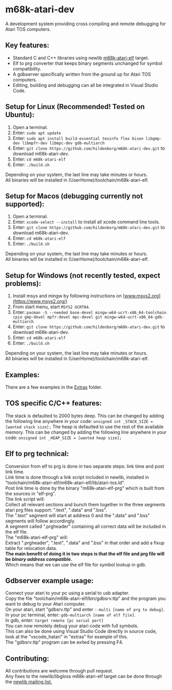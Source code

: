 # m68k-atari-dev
A development system providing cross compiling and remote debugging for Atari TOS computers.

## Key features:
* Standard C and C++ libraries using newlib [m68k-atari-elf](https://sourceware.org/git/?p=newlib-cygwin.git;a=commit;h=cac47030fb003570295582606f158609f626347f) target.
* Elf to prg converter that keeps binary segments unchanged for symbol compatibility.
* A gdbserver specifically written from the ground up for Atari TOS computers.
* Editing, building and debugging can all be integrated in Visual Studio Code.

## Setup for Linux (Recommended! Tested on Ubuntu):
1. Open a terminal.
2. Enter: `sudo apt update`
3. Enter: `sudo apt install build-essential texinfo flex bison libgmp-dev libmpfr-dev libmpc-dev gdb-multiarch`
4. Enter: `git clone https://github.com/hildenborg/m68k-atari-dev.git` to download m68k-atari-dev.
5. Enter: `cd m68k-atari-elf`
6. Enter: `./build.sh`
   
Depending on your system, the last line may take minutes or hours.  
All binaries will be installed in (UserHome)/toolchain/m68k-atari-elf.  

## Setup for Macos (debugging currently not supported):
1. Open a terminal.
2. Enter: `xcode-select --install` to install all xcode command line tools.
3. Enter: `git clone https://github.com/hildenborg/m68k-atari-dev.git` to download m68k-atari-dev.
4. Enter: `cd m68k-atari-elf`
5. Enter: `./build.sh`
   
Depending on your system, the last line may take minutes or hours.  
All binaries will be installed in (UserHome)/toolchain/m68k-atari-elf.  

## Setup for Windows (not recently tested, expect problems):
1. Install msys and mingw by following instructions on [www.msys2.org](https://www.msys2.org/)
2. From start menu, start `MSYS2 UCRT64`.
3. Enter: `pacman -S --needed base-devel mingw-w64-ucrt-x86_64-toolchain cpio gmp-devel mpfr-devel mpc-devel git mingw-w64-ucrt-x86_64-gdb-multiarch`
4. Enter: `git clone https://github.com/hildenborg/m68k-atari-dev.git` to download m68k-atari-dev.
5. Enter: `cd m68k-atari-elf`
6. Enter: `./build.sh`
   
Depending on your system, the last line may take minutes or hours.  
All binaries will be installed in (UserHome)/toolchain/m68k-atari-elf.  

## Examples:
There are a few examples in the [Extras](extras/README.md) folder.

## TOS specific C/C++ features:
The stack is defaulted to 2000 bytes deep. This can be changed by adding the following line anywhere in your code:
`unsigned int _STACK_SIZE = [wanted stack size];`
The heap is defaulted to use the rest of the available memory. This can be changed by adding the following line anywhere in your code:
`unsigned int _HEAP_SIZE = [wanted heap size];`

## Elf to prg technical:
Conversion from elf to prg is done in two separate steps: link time and post link time.  
Link time is done through a link script included in newlib, installed in "toolchain/m68k-atari-elf/m68k-atari-elf/lib/atari-tos.ld".  
Post link time is done by the binary "m68k-atari-elf-prg" which is built from the sources in "elf-prg".  
The link script will:  
Collect all relevant sections and bunch them together in the three segments atari prg files support: ".text", ".data" and ".bss".  
The ".text" segment will start at address 0 and the ".data" and ".bss" segments will follow accordingly.  
A segment called ".prgheader" containing all correct data will be included in the elf file.  
The "m68k-atari-elf-prg" will:  
Extract ".prgheader", ".text", ".data" and ".bss" in that order and add a fixup table for relocation data.  
**The main benefit of doing it in two steps is that the elf file and prg file will be _binary address compatible_.**  
Which means that we can use the elf file for symbol lookup in gdb.  

## Gdbserver example usage:
Connect your atari to your pc using a serial to usb adapter.  
Copy the file "toolchain/m68k-atari-elf/bin/gdbsrv.ttp" and the program you want to debug to your Atari computer.  
On your atari, start "gdbsrv.ttp" and enter `--multi [name of prg to debug]`.  
In your pc terminal, enter: `gdb-multiarch [name of elf file]`.  
In gdb, enter: `target remote [pc serial port]`  
You can now remotely debug your atari code with full symbols.  
This can also be done using Visual Studio Code directly in source code, look at the "vscode_hatari" in "extras" for example of this.  
The "gdbsrv.ttp" program can be exited by pressing F4.  

## Contributing:
All contributions are welcome through pull request.  
Any fixes to the newlib/libgloss m68k-atari-elf target can be done through the [newlib mailing list.](https://sourceware.org/newlib/mailing.html)
